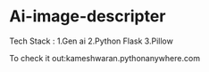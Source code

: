 # Ai-image-descripter
Tech Stack : 1.Gen ai
2.Python Flask
3.Pillow


To check it out:kameshwaran.pythonanywhere.com
